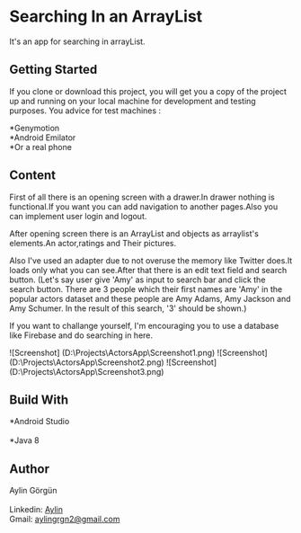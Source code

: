 # Searching In an ArrayList

It's an app for searching in arrayList.

## Getting Started

If you clone or download this project, you will get you a copy of the project up and running on your local machine for development and testing purposes. You advice for test machines  :

*Genymotion<br/>
*Android Emilator<br/> 
*Or a real phone<br/> 

## Content

First of all there is an opening screen with a drawer.In drawer nothing is functional.If you want you can add navigation to another pages.Also you can implement user login and logout.

After opening screen there is an ArrayList and objects as arraylist's elements.An actor,ratings and Their pictures.

Also I've used an adapter due to not overuse the memory like Twitter does.It loads only what you can see.After that there is an edit text field and search button. (Let's say user give 'Amy' as input to search bar and click the search button. There are 3 people which their first names are 'Amy' in the popular actors dataset and these people are Amy Adams, Amy Jackson and Amy Schumer. In the result of this search, '3' should be shown.)

If you want to challange yourself, I'm encouraging you to use a database like Firebase and do searching in here. <br/>

![Screenshot] (D:\Projects\ActorsApp\Screenshot1.png)
![Screenshot] (D:\Projects\ActorsApp\Screenshot2.png)
![Screenshot] (D:\Projects\ActorsApp\Screenshot3.png)

## Build With

*Android Studio <br/>  
*Java 8   

## Author

Aylin Görgün <br/>  
    Linkedin: [Aylin](https://www.linkedin.com/in/aylin-g%C3%B6rg%C3%BCn-a60b6115b/)  <br/>
    Gmail: aylingrgn2@gmail.com
